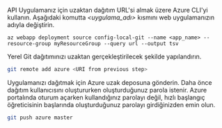 API Uygulamanız için uzaktan dağıtım URL'si almak üzere Azure CLI'yi kullanın. Aşağıdaki komutta *\<uygulama_adı>* kısmını web uygulamanızın adıyla değiştirin.

```azurecli-interactive
az webapp deployment source config-local-git --name <app_name> --resource-group myResourceGroup --query url --output tsv
```

Yerel Git dağıtımınızı uzaktan gerçekleştirilecek şekilde yapılandırın.

```bash
git remote add azure <URI from previous step>
```

Uygulamanızı dağıtmak için Azure uzak deposuna gönderin. Daha önce dağıtım kullanıcısını oluştururken oluşturduğunuz parola istenir. Azure portalında oturum açarken kullandığınız parolayı değil, hızlı başlangıç öğreticisinin başlarında oluşturduğunuz parolayı girdiğinizden emin olun.

```bash
git push azure master
```
